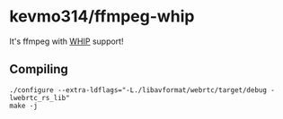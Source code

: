 # kevmo314/ffmpeg-whip

It's ffmpeg with [WHIP](https://datatracker.ietf.org/doc/draft-ietf-wish-whip/) support!

## Compiling

```
./configure --extra-ldflags="-L./libavformat/webrtc/target/debug -lwebrtc_rs_lib"
make -j
```